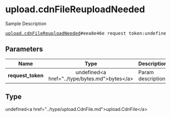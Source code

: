# upload.cdnFileReuploadNeeded

Sample Description

<pre>
<a href="../constructor/upload.cdnFileReuploadNeeded.md">upload.cdnFileReuploadNeeded</a>#eea8e46e request_token:undefined<a href="../type/bytes.md">bytes</a> = undefined<a href="../type/upload.CdnFile.md">upload.CdnFile</a>;
</pre>

## Parameters

| Name | Type | Description |
|------|:----:|-------------|
| **request_token** | undefined&lt;a href=&#34;../type/bytes.md&#34;&gt;bytes&lt;/a&gt; | Param description |

## Type

undefined&lt;a href=&#34;../type/upload.CdnFile.md&#34;&gt;upload.CdnFile&lt;/a&gt;
